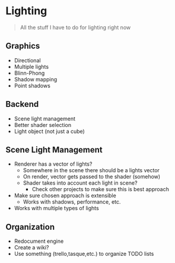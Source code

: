 # Lighting
> All the stuff I have to do for lighting right now

## Graphics
+ Directional
+ Multiple lights
+ Blinn-Phong
+ Shadow mapping
+ Point shadows

## Backend
+ Scene light management
+ Better shader selection
+ Light object (not just a cube)

## Scene Light Management
+ Renderer has a vector of lights?
    + Somewhere in the scene there should be a lights vector
    + On render, vector gets passed to the shader (somehow)
    + Shader takes into account each light in scene?
        + Check other projects to make sure this is best approach
+ Make sure chosen approach is extensible
    + Works with shadows, performance, etc.
+ Works with multiple types of lights

## Organization
+ Redocument engine
+ Create a wiki?
+ Use something (trello,tasque,etc.) to organize TODO lists
